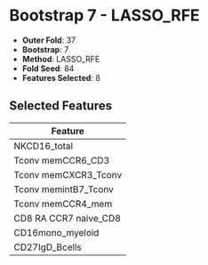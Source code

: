 # Bootstrap 7 - LASSO_RFE

- **Outer Fold**: 37
- **Bootstrap**: 7
- **Method**: LASSO_RFE
- **Fold Seed**: 84
- **Features Selected**: 8

## Selected Features

| Feature |
|---------|
| NKCD16_total |
| Tconv memCCR6_CD3 |
| Tconv memCXCR3_Tconv |
| Tconv memintB7_Tconv |
| Tconv memCCR4_mem |
| CD8 RA CCR7 naive_CD8 |
| CD16mono_myeloid |
| CD27IgD_Bcells |
